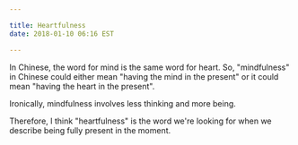 ```yaml
---

title: Heartfulness
date: 2018-01-10 06:16 EST

---
```


In Chinese, the word for mind is the same word for heart.  So, "mindfulness" in Chinese could either mean "having the mind in the present" or it could mean "having the heart in the present".

Ironically, mindfulness involves less thinking and more being.

Therefore, I think "heartfulness" is the word we're looking for when we describe being fully present in the moment.
